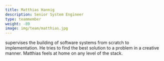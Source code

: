 ```yaml
---
title: Matthias Hannig
description: Senior System Engineer
type: teammember
weight: -89
image: img/team/matthias.jpg
---
```

supervises the building of software systems from scratch to implementation.
He tries to find the best solution to a problem in a creative manner.
Matthias feels at home on any level of the stack.
